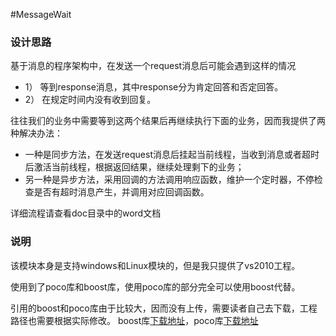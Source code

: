 #MessageWait

### 设计思路 
基于消息的程序架构中，在发送一个request消息后可能会遇到这样的情况
  * 1） 等到response消息，其中response分为肯定回答和否定回答。
  * 2） 在规定时间内没有收到回复。

往往我们的业务中需要等到这两个结果后再继续执行下面的业务，因而我提供了两种解决办法：
  * 一种是同步方法，在发送request消息后挂起当前线程，当收到消息或者超时后激活当前线程，根据返回结果，继续处理剩下的业务；
  * 另一种是异步方法，采用回调的方法调用响应函数，维护一个定时器，不停检查是否有超时消息产生，并调用对应回调函数。

详细流程请查看doc目录中的word文档

### 说明 
该模块本身是支持windows和Linux模块的，但是我只提供了vs2010工程。

使用到了poco库和boost库，使用poco库的部分完全可以使用boost代替。

引用的boost和poco库由于比较大，因而没有上传，需要读者自己去下载，工程路径也需要根据实际修改。
boost库[下载地址](http://sourceforge.net/projects/boost/files/boost/1.55.0/)，poco库[下载地址](http://pocoproject.org/releases/poco-1.4.7/)
